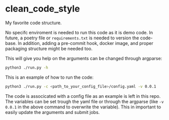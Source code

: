 # clean_code_style
My favorite code structure.

No specifc enviroment is needed to run this code as it is demo code. In future, a poetry file or `requirements.txt` is needed to version the code-base. In addition, adding a pre-commit hook, docker image, and proper packaging structure might be needed too.

This will give you help on the arguments can be changed through argparse:
```bash
python3 ./run.py -h
```

This is an example of how to run the code:
```bash
python3 ./run.py -c <path_to_your_config_file>/config.yaml -v 0.0.1
```

The code is associcated with a config file as an example is left in this repo. The variables can be set trough the yaml file or through the argparse (like `-v 0.0.1` in the above command to overwrite the variable). This in important to easily update the arguments and submit jobs.
